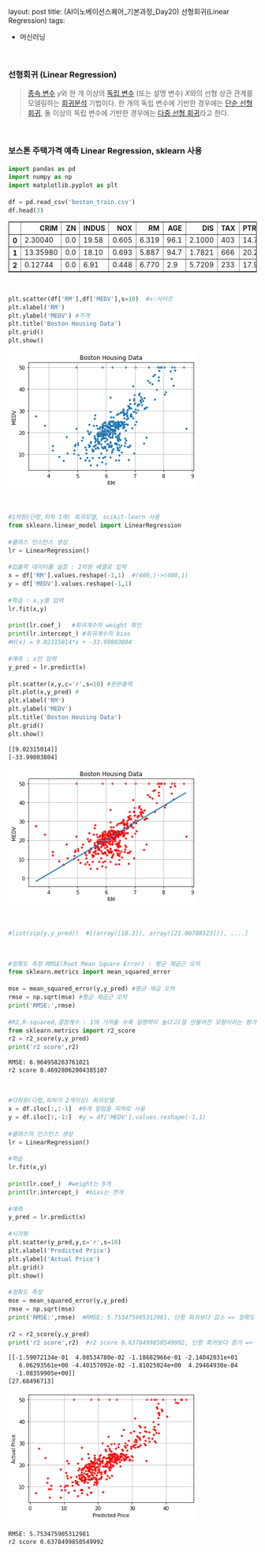 layout: post
title: (AI이노베이션스퀘어_기본과정_Day20) 선형회귀(Linear Regression)
tags:

  - 머신러닝

<br>

### 선형회귀 (Linear Regression)

>   [종속 변수](https://ko.wikipedia.org/wiki/독립_변수와_종속_변수) *y*와 한 개 이상의 [독립 변수](https://ko.wikipedia.org/wiki/독립_변수와_종속_변수) (또는 설명 변수) *X*와의 선형 상관 관계를 모델링하는 [회귀분석](https://ko.wikipedia.org/wiki/회귀분석) 기법이다. 한 개의 독립 변수에 기반한 경우에는 [단순 선형 회귀](https://ko.wikipedia.org/wiki/단순_선형_회귀), 둘 이상의 독립 변수에 기반한 경우에는 [다중 선형 회귀](https://ko.wikipedia.org/w/index.php?title=다중_선형_회귀&action=edit&redlink=1)라고 한다.

<br>

### 보스톤 주택가격 예측 Linear Regression, sklearn 사용


```python
import pandas as pd
import numpy as np
import matplotlib.pyplot as plt

df = pd.read_csv('boston_train.csv')
df.head(3)
```




<div>
<style scoped>
    .dataframe tbody tr th:only-of-type {
        vertical-align: middle;
    }


    .dataframe tbody tr th {
        vertical-align: top;
    }
    
    .dataframe thead th {
        text-align: right;
    }

</style>

<table border="1" class="dataframe">
  <thead>
    <tr style="text-align: right;">
      <th></th>
      <th>CRIM</th>
      <th>ZN</th>
      <th>INDUS</th>
      <th>NOX</th>
      <th>RM</th>
      <th>AGE</th>
      <th>DIS</th>
      <th>TAX</th>
      <th>PTRATIO</th>
      <th>MEDV</th>
    </tr>
  </thead>
  <tbody>
    <tr>
      <th>0</th>
      <td>2.30040</td>
      <td>0.0</td>
      <td>19.58</td>
      <td>0.605</td>
      <td>6.319</td>
      <td>96.1</td>
      <td>2.1000</td>
      <td>403</td>
      <td>14.7</td>
      <td>23.8</td>
    </tr>
    <tr>
      <th>1</th>
      <td>13.35980</td>
      <td>0.0</td>
      <td>18.10</td>
      <td>0.693</td>
      <td>5.887</td>
      <td>94.7</td>
      <td>1.7821</td>
      <td>666</td>
      <td>20.2</td>
      <td>12.7</td>
    </tr>
    <tr>
      <th>2</th>
      <td>0.12744</td>
      <td>0.0</td>
      <td>6.91</td>
      <td>0.448</td>
      <td>6.770</td>
      <td>2.9</td>
      <td>5.7209</td>
      <td>233</td>
      <td>17.9</td>
      <td>26.6</td>
    </tr>
  </tbody>
</table>

</div>

<br>


```python
plt.scatter(df['RM'],df['MEDV'],s=10)  #s:사이즈
plt.xlabel('RM')
plt.ylabel('MEDV') #가격
plt.title('Boston Housing Data')
plt.grid()
plt.show()
```

![png](https://raw.githubusercontent.com/zoe0-0/blog/master/images/sklearn_files/sklearn_2_0.png)

<br>

```python
#1차원(단항,피쳐 1개) 회귀모델, scikit-learn 사용
from sklearn.linear_model import LinearRegression

#클래스 인스턴스 생성
lr = LinearRegression()

#입출력 데이터를 설정 : 2차원 배열로 입력
x = df['RM'].values.reshape(-1,1)  #(400,)->(400,1)
y = df['MEDV'].values.reshape(-1,1)

#학습 : x,y를 입력
lr.fit(x,y)

print(lr.coef_)   #회귀계수의 weight 확인
print(lr.intercept_) #회귀계수의 bias
#H(x) = 9.02315014*x + -33.99803804   

#예측 : x만 입력
y_pred = lr.predict(x)

plt.scatter(x,y,c='r',s=10) #원본출력
plt.plot(x,y_pred) #
plt.xlabel('RM')
plt.ylabel('MEDV') 
plt.title('Boston Housing Data')
plt.grid()
plt.show()
```

    [[9.02315014]]
    [-33.99803804]

![png](https://raw.githubusercontent.com/zoe0-0/blog/master/images/sklearn_files/sklearn_3_1.png)

<br>

```python
#list(zip(y,y_pred))  #[(array([18.2]), array([21.00708523])), ....]
```

<br>


```python
#정확도 측정 RMSE(Root Mean Square Error) : 평균 제곱근 오차
from sklearn.metrics import mean_squared_error

mse = mean_squared_error(y,y_pred) #평균 제곱 오차
rmse = np.sqrt(mse) #평균 제곱근 오차
print('RMSE:',rmse)

#R2,R-squared,결정계수 : 1에 가까울 수록 설명력이 높다고(잘 만들어진 모형이라는 평가) 해석  
from sklearn.metrics import r2_score
r2 = r2_score(y,y_pred)
print('r2 score',r2)
```

    RMSE: 6.964958263761021
    r2 score 0.46928062004385107

<br>

```python
#다차원(다항,피쳐가 2개이상) 회귀모델
x = df.iloc[:,:-1]  #9개 컬럼을 피쳐로 사용
y = df.iloc[:,-1:]  #y = df['MEDV'].values.reshape(-1,1) 

#클래스의 인스턴스 생성
lr = LinearRegression()

#학습
lr.fit(x,y)
  
print(lr.coef_)  #weight는 9개
print(lr.intercept_)  #bias는 한개

#예측
y_pred = lr.predict(x)

#시각화
plt.scatter(y_pred,y,c='r',s=10)
plt.xlabel('Predicted Price')
plt.ylabel('Actual Price')
plt.grid()
plt.show()

#정확도 측정
mse = mean_squared_error(y,y_pred)
rmse = np.sqrt(mse)
print('RMSE:',rmse)  #RMSE: 5.753475905312981, 단항 회귀보다 감소 => 정확도 증가

r2 = r2_score(y,y_pred)
print('r2 score',r2)  #r2 score 0.6378499850549992, 단항 회귀보다 증가 => 정확도 증가
```

    [[-1.59072134e-01  4.08534780e-02 -1.18682966e-01 -2.14042031e+01
       6.06293561e+00 -4.40157092e-02 -1.81025024e+00  4.29464930e-04
      -1.08359905e+00]]
    [27.68496713]

![png](https://raw.githubusercontent.com/zoe0-0/blog/master/images/sklearn_files/sklearn_6_1.png)


    RMSE: 5.753475905312981
    r2 score 0.6378499850549992

<br>

